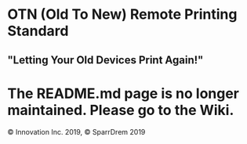 # OTN (Old To New) Remote Printing Standard
## "Letting Your Old Devices Print Again!"

# The README.md page is no longer maintained. Please go to the Wiki.
<!--
Note, I was tired while making this, and kind of just winged it and threw some information on a file. It'll be revised some time later.

OTN Remote Printing Standard lets your older devices like a PowerMac G3 or a Windows 9x/2000* computer communicate with newer printers. Or, to be more specific, make a newer computer communicate to a printer for it.

* Windows 9x/2000 is not yet supported
## OTN Standard Iterations
Note: These are not updates to the client or server software, but rather the overall concept of OTN.
Note 2: If an image is dead, it means I'm too lazy to create it.

### v1.00-release
OTN now uses NetCat as a Telnet server, and is therefor easier to make clients on any platform.
Notice: It is not recommended to print from outside the local network with OTN as it does not have any encryption at all.
<img src="map100.png" alt="An Image Of The Network Mac For OTN v1.00">

### v0.5.0-testing
More revisions before official release...
<img src="map05.png" alt="An Image Of The Network Map For OTN v0.5">

### v0.1.1-testing
An update to OTN that doesn't do much but clean up v0.1.0 which was thrown together in an afternoon.

### v0.1.0-concept
<img src="map.png" alt="An Image Of The Network Map For OTN v0.10 and v0.11">
The first version of OTN! No support for IBM compatibles yet, and basic functionality, but it works!

## How It Works
If you don't want to know and just want to set it up, skip this snd go to "Installation and Usage". Otherwise, read! It's pretty simple!

In this, the old computer will be refered to as the "client" and the modern computer the "server".

The server hosts some scripts that controls all of the server- AND client-side magic. The client connects to the modern PC and inputs information (IP, file name, etc).

### The Client-side Magic
The server consists of 4 main components - the Frontend (what you see when you connect to it), WGET, NetCat for Telnet and, the beating heart of OTN, PDFToPrinter. WGET downloads the PDF from the client and PDFToPrinter prints it, while the frontend wraps it all up into a user-friendly script.

### The Not-As-Cool Server-side Magic
The client only consists of a TelNet client.

## Why I Made This Project
Well it's a few years before college, I might as well start making some preparations. I decided I'd use my PowerMac G3 as my main computer and bring my desktop for gaming and to keep some servers I run operational (oh and to do anything online). Sure, I could just use my desktop, but I just really want to use my PowerMac because I'm weird. So I will. One thing I know I'll have to do is print documents. However, I realized that its gonna be hard and expensive to find a printer that has drivers for Mac OS 9.2.2, so I needed a different solution, and that's when I made OTN.

## Installation and Usage
### Server Instructions
1.) Download the server files to your modern desktop. It's recommended to put it into its own folder.

2 (Optional).) Press "Win+R" and type in "shell:startup". Make a shortcut of the Frontend and copy the shortcut into the startup. This will make it run on startup.

3.) Start 'otn-server.exe'. Some files will be extracted, but always run it anyway. The server is now running and is ready for a connection!

### PowerMac Instructions
Note: Be sure you have a way to get the computer on the internet (LAN will work). There are many ways to do this because it has built in ethernet.

1.) Download a TelNet client. If you don't know much about computers and/or want to follow a guide, use <a href="https://sourceforge.net/projects/macssh/files/MacSSH%20PPC/2.1fc3/">MacSSH</a> because it has a built-in FTP server. Also download <a href="https://www.macintoshrepository.org/2475-stuffit-expander-and-dropstuff-5-5">Stuffit Expander</a> if you havn't already.

2.) Go to 'File>FTP Users...' and set the username and password to whatever you'd like. Change the home directory of it to your Documents folder.

3.) Connect to the server and follow the on-screen instructions.

### Windows 9x and 2000 Instructions
Note: Be sure you have a way to get the computer on the internet (or LAN).

Coming Soon!

### Usage
To print a document, convert it to PDF. Most office applications can do this. Then, connect to the modern computer via the RDP client or TeamViewer. Input the required information, and the modern computer will automatically print the file on its primary printer, or printer of your choosing.

Note: If you want to be able to print from anywhere in the world, you need to open the port the client's RDP server and the server's FTP server.
-->
&copy; Innovation Inc. 2019, &copy; SparrDrem 2019
